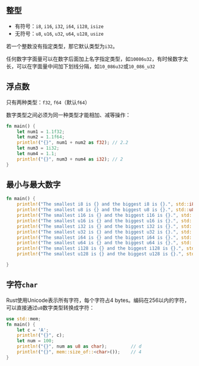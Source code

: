## 整型

- 有符号：`i8`, `i16`, `i32`, `i64`, `i128`, `isize`
- 无符号：`u8`, `u16`, `u32`, `u64`, `u128`, `usize`

若一个整数没有指定类型，那它默认类型为`i32`。

任何数字字面量可以在数字后面加上名字指定类型，如`10086u32`，有时候数字太长，可以在字面量中间加下划线分隔，如`10_086u32`或`10_086_u32`

## 浮点数

只有两种类型：`f32`, `f64`（默认`f64`）

数字类型之间必须为同一种类型才能相加、减等操作：

````rust
fn main() {
    let num1 = 1.1f32;
    let num2 = 1.1f64;
    println!("{}", num1 + num2 as f32); // 2.2
    let num3 = 1i32;
    let num4 = 1.1;
    println!("{}", num3 + num4 as i32); // 2
}
````

## 最小与最大数字

````rust
fn main() {
    println!("The smallest i8 is {} and the biggest i8 is {}.", std::i8::MIN, std::i8::MAX); // hint: printing std::i8::MIN means "print MIN inside of the i8 section in the standard library"
    println!("The smallest u8 is {} and the biggest u8 is {}.", std::u8::MIN, std::u8::MAX);
    println!("The smallest i16 is {} and the biggest i16 is {}.", std::i16::MIN, std::i16::MAX);
    println!("The smallest u16 is {} and the biggest u16 is {}.", std::u16::MIN, std::u16::MAX);
    println!("The smallest i32 is {} and the biggest i32 is {}.", std::i32::MIN, std::i32::MAX);
    println!("The smallest u32 is {} and the biggest u32 is {}.", std::u32::MIN, std::u32::MAX);
    println!("The smallest i64 is {} and the biggest i64 is {}.", std::i64::MIN, std::i64::MAX);
    println!("The smallest u64 is {} and the biggest u64 is {}.", std::u64::MIN, std::u64::MAX);
    println!("The smallest i128 is {} and the biggest i128 is {}.", std::i128::MIN, std::i128::MAX);
    println!("The smallest u128 is {} and the biggest u128 is {}.", std::u128::MIN, std::u128::MAX);

}
````



## 字符`char`

Rust使用Unicode表示所有字符，每个字符占4 bytes。编码在256以内的字符，可以直接通过`u8`数字类型转换成字符：

````rust
use std::mem;
fn main() {
    let c = 'A';
    println!("{}", c);
    let num = 100;
    println!("{}", num as u8 as char);         // d
    println!("{}", mem::size_of::<char>());    // 4
}
````

